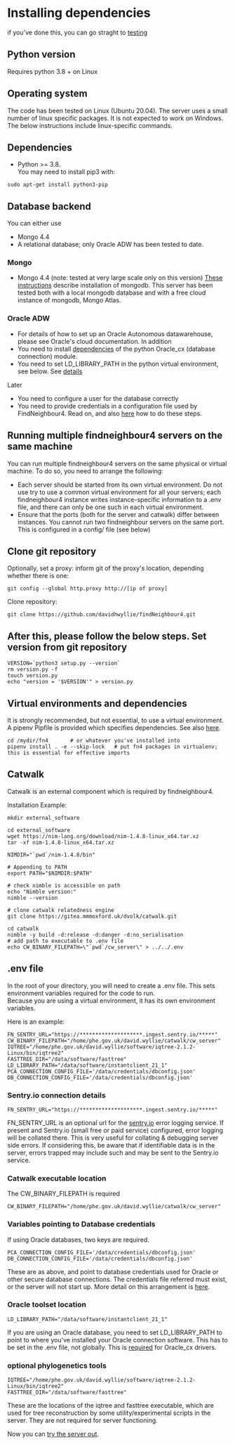 Installing dependencies
=============================================
if you've done this, you can go straght to [testing](Testing.md)

Python version
--------------
Requires python 3.8 + on Linux

Operating system
----------------
The code has been tested on Linux (Ubuntu 20.04).  The server uses a small number of linux specific packages.  It is not expected to work on Windows. 
The below instructions include linux-specific commands.

Dependencies
------------
* Python >= 3.8.  
You may need to install pip3 with: 
```
sudo apt-get install python3-pip
```

Database backend
----------------
You can either use 
* Mongo 4.4
* A relational database; only Oracle ADW has been tested to date.

### Mongo
* Mongo 4.4 (note: tested at very large scale only on this version)
[These instructions](mongoinstall.md) describe installation of mongodb.
This server has been tested both with a local mongodb database and with a free cloud instance of mongodb, Mongo Atlas.

### Oracle ADW
* For details of how to set up an Oracle Autonomous datawarehouse, please see Oracle's cloud documentation.
In addition
* You need to install [dependencies]((https://cx-oracle.readthedocs.io/en/latest/user_guide/initialization.html)) of the python Oracle_cx (database connection) module. 
* You need to set LD_LIBRARY_PATH in the python virtual environment, see below.
See [details](configuring_oracle_connections.md)  

Later
* You need to configure a user for the database correctly
* You need to provide credentials in a configuration file used by FindNeighbour4.
Read on, and also [here](configuring_oracle_connections.md) how to do these steps.  

Running multiple findneighbour4 servers on the same machine
-----------------------------------------------------------
You can run multiple findneighbour4 servers on the same physical or virtual machine.  To do so, you need to arrange the following:
* Each server should be started from its own virtual environment.  Do not use try to use a common virtual environment for all your servers; each findneighbour4 instance writes instance-specific information to a .env file, and there can only be one such in each virtual environment.
* Ensure that the ports (both for the server and catwalk) differ between instances.  You cannot run two findneighbour servers on the same port.  This is configured in a config/ file (see below)

Clone git repository
---------------------
Optionally, set a proxy: inform git of the proxy's location, depending whether there is one:
```
git config --global http.proxy http://[ip of proxy]
```

Clone repository:
```
git clone https://github.com/davidhwyllie/findNeighbour4.git
```

After this, please follow the below steps.
Set version from git repository
------------
```
VERSION=`python3 setup.py --version`
rm version.py -f
touch version.py
echo "version = '$VERSION'" > version.py
```


Virtual environments and dependencies
-------------------------------------
It is strongly recommended, but not essential, to use a virtual environment.
A pipenv Pipfile is provided which specifies dependencies.  See also [here](dependencies.md).

```
cd /mydir/fn4       # or whatever you've installed into
pipenv install . -e --skip-lock   # put fn4 packages in virtualenv; this is essential for effective imports

```

Catwalk
--------
Catwalk is an external component which is required by findneighbour4.  

Installation Example:

```
mkdir external_software

cd external_software
wget https://nim-lang.org/download/nim-1.4.8-linux_x64.tar.xz
tar -xf nim-1.4.8-linux_x64.tar.xz

NIMDIR="`pwd`/nim-1.4.8/bin"

# Appending to PATH
export PATH="$NIMDIR:$PATH"

# check nimble is accessible on path
echo "Nimble version:"
nimble --version

# clone catwalk relatedness engine
git clone https://gitea.mmmoxford.uk/dvolk/catwalk.git

cd catwalk
nimble -y build -d:release -d:danger -d:no_serialisation
# add path to executable to .env file 
echo CW_BINARY_FILEPATH=\"`pwd`/cw_server\" > ../../.env

```

.env file
---------

In the root of your directory, you will need to create a .env file.  This sets environment variables required for the code to run.   
Because you are using a virtual environment, it has its own environment variables.

Here is an example:
```
FN_SENTRY_URL="https://********************.ingest.sentry.io/*****"
CW_BINARY_FILEPATH="/home/phe.gov.uk/david.wyllie/catwalk/cw_server"
IQTREE="/home/phe.gov.uk/david.wyllie/software/iqtree-2.1.2-Linux/bin/iqtree2"
FASTTREE_DIR="/data/software/fasttree"
LD_LIBRARY_PATH="/data/software/instantclient_21_1"
PCA_CONNECTION_CONFIG_FILE='/data/credentials/dbconfig.json'
DB_CONNECTION_CONFIG_FILE='/data/credentials/dbconfig.json'
```
### Sentry.io connection details
```
FN_SENTRY_URL="https://********************.ingest.sentry.io/*****"
```

FN_SENTRY_URL is an optional url for the [sentry.io](sentry.io) error logging service.  If present and Sentry.io (small free or paid service) configured, error logging will be collated there.    This is very useful for collating  & debugging server side errors.   If considering this, be aware that if identifiable data is in the server, errors trapped may include such and may be sent to the Sentry.io service. 

### Catwalk executable location
The CW_BINARY_FILEPATH is required
```
CW_BINARY_FILEPATH="/home/phe.gov.uk/david.wyllie/catwalk/cw_server"
```

### Variables pointing to Database credentials
If using Oracle databases, two keys are required.  
```
PCA_CONNECTION_CONFIG_FILE='/data/credentials/dbconfig.json'
DB_CONNECTION_CONFIG_FILE='/data/credentials/dbconfig.json'
```
These are as above, and point to database credentials used for Oracle or other secure database connections.  The credentials file referred must exist, or the server will not start up.
More detail on this arrangement is [here](database_credentials.md).


### Oracle toolset location
```
LD_LIBRARY_PATH="/data/software/instantclient_21_1"
```
If you are using an Oracle database, you need to set LD_LIBRARY_PATH to point to where you've installed your Oracle connection software.  This has to be set in the .env file, not globally.  This is [required](https://cx-oracle.readthedocs.io/en/latest/user_guide/initialization.html) for Oracle_cx drivers.


### optional phylogenetics tools
```
IQTREE="/home/phe.gov.uk/david.wyllie/software/iqtree-2.1.2-Linux/bin/iqtree2"
FASTTREE_DIR="/data/software/fasttree"
```
These are the locations of the iqtree and fasttree executable, which are used for tree reconstruction by some utility/experimental scripts in the server.  They are not required for server functioning.

Now you can [try the server out](Testing.md).
